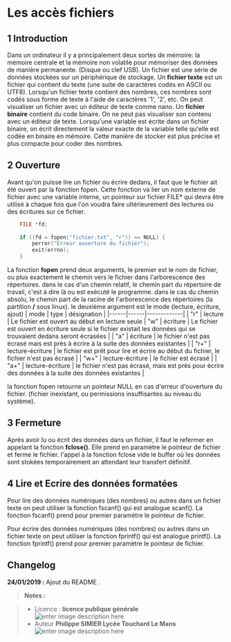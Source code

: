 ﻿# Les accès fichiers

## 1 Introduction 

Dans un ordinateur il y a principalement deux sortes de mémoire:  la mémoire centrale et la mémoire non volatile pour mémoriser des données de manière permanente. (Disque ou clef USB). 
Un fichier est une série de données stockées sur un périphérique de stockage. 
Un **fichier texte** est un fichier qui contient du texte (une suite de caractères codés en ASCII ou UTF8). Lorsqu'un fichier texte contient des nombres, ces nombres sont codés sous forme de texte à l'aide de caractères '1', '2', etc.  On peut visualiser un fichier avec un éditeur de texte comme nano. 
Un **fichier binaire** contient du code binaire. On ne peut pas visualiser son contenu avec un éditeur de texte. Lorsqu'une variable est écrite dans un fichier binaire, on écrit directement la valeur exacte de la variable telle qu'elle est codée en binaire en mémoire.  Cette manière de stocker est plus précise et plus compacte pour coder des nombres. 

## 2 Ouverture

Avant qu'on puisse lire un fichier ou écrire dedans, il faut que le fichier ait été ouvert par la fonction fopen. Cette fonction va lier un nom externe de fichier avec une variable interne, un pointeur sur fichier FILE* qui devra être utilisé à chaque fois que l'on voudra faire ultérieurement des lectures ou des écritures sur ce fichier. 
```c
	FILE *fd;
	 
	if ((fd = fopen("fichier.txt", "r")) == NULL) {
		perror("Erreur ouverture du fichier");
		exit(errno);
	}
```
 La fonction **fopen** prend deux arguments, le premier est le nom de fichier, ou plus exactement le chemin vers le fichier dans l'arborescence des répertoires. dans le cas d'un chemin relatif, le chemin part du répertoire de travail, c'est à dire là ou est exécuté le programme.  dans le cas du chemin absolu, le chemin part de la racine de l'arborescence des répertoires (la partition **/** sous linux).
 le deuxième argument est le mode (lecture, écriture, ajout)
 | mode | type | désignation |
 |------|------|-------------|
 | "r"  | lecture | Le fichier est ouvert au début en lecture seule
 | "w"  | écriture | Le fichier est ouvert en écriture seule si le fichier existait les données qui se trouvaient dedans seront écrasées |
 | "a"   | écriture | le fichier n'est pas écrasé mais est près à écrire à la suite des données existantes |
 | "r+"  | lecture-écriture | le fichier est prêt pour lire et écrire au début du fichier, le fichier n'est pas écrasé |
 | "w+" | lecture-écriture | le fichier est écrasé |
 | "a+" | lecture-écriture | le fichier n'est pas écrasé, mais est près pour écrire des données à la suite des données existantes |

la fonction fopen retourne un pointeur NULL en cas d'erreur d'ouverture du fichier. (fichier inexistant, ou permissions insuffisantes au niveau du système).

## 3 Fermeture
Après avoir lu ou écrit des données dans un fichier, il faut le refermer en appelant la fonction **fclose()**. Elle prend en paramètre le pointeur de fichier et ferme le fichier. l'appel à la fonction fclose vide le buffer où les données sont stokées temporairement an attendant leur transfert définitif.

## 4 Lire et Ecrire des données formatées
Pour lire des données numériques (des nombres) ou autres dans un fichier texte on peut utiliser la fonction fscanf() qui est analogue scanf(). La fonction fscanf() prend pour premier paramètre le pointeur de fichier. 

Pour écrire des données numériques (des nombres) ou autres dans un fichier texte on peut utiliser la fonction fprintf()  qui est analogue printf(). La fonction fprintf() prend pour premier paramètre le pointeur de fichier. 

## Changelog

 **24/01/2019 :** Ajout du README . 
 
 
> **Notes :**


> - Licence : **licence publique générale** ![enter image description here](https://img.shields.io/badge/licence-GPL-green.svg)
> - Auteur **Philippe SIMIER Lycée Touchard Le Mans**
>  ![enter image description here](https://img.shields.io/badge/built-passing-green.svg)
<!-- TOOLBOX 

Génération des badges : https://shields.io/
Génération de ce fichier : https://stackedit.io/editor#



